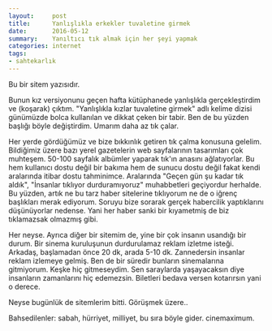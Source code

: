 ```yaml
---
layout:     post
title:      Yanlışlıkla erkekler tuvaletine girmek
date:       2016-05-12
summary:    Yanıltıcı tık almak için her şeyi yapmak
categories: internet
tags:
- sahtekarlık
---
```


Bu bir sitem yazısıdır.

Bunun kız versiyonunu geçen hafta kütüphanede yanlışlıkla gerçekleştirdim ve (koşarak) çıktım. "Yanlışlıkla kızlar tuvaletine girmek" adlı kelime dizisi günümüzde bolca kullanılan ve dikkat çeken bir tabir. Ben de bu yüzden başlığı böyle değiştirdim. Umarım daha az tık çalar.

Her yerde gördüğümüz ve bize bıkkınlık getiren tık çalma konusuna gelelim. Bildiğimiz üzere bazı yerel gazetelerin web sayfalarının tasarımları çok muhteşem. 50-100 sayfalık albümler yaparak tık'ın anasını ağlatıyorlar. Bu hem kullanıcı dostu değil bir bakıma hem de sunucu dostu değil fakat kendi aralarında itibar dostu tahminimce. Aralarında "Geçen gün şu kadar tık aldık", "İnsanlar tıklıyor durduramıyoruz" muhabbetleri geçiyordur herhalde. Bu yüzden, artık ne bu tarz haber sitelerine tıklıyorum ne de o iğrenç başlıkları merak ediyorum. Soruyu bize sorarak gerçek habercilik yaptıklarını düşünüyorlar nedense. Yani her haber sanki bir kıyametmiş de biz tıklamazsak olmazmış gibi.

Her neyse. Ayrıca diğer bir sitemim de, yine bir çok insanın usandığı bir durum. Bir sinema kuruluşunun durdurulamaz reklam izletme isteği. Arkadaş, başlamadan önce 20 dk, arada 5-10 dk. Zannedersin insanlar reklam izlemeye gelmiş. Ben de bir süredir bunların sinemalarına gitmiyorum. Keşke hiç gitmeseydim. Sen saraylarda yaşayacaksın diye insanların zamanlarını hiç edemezsin. Biletleri bedava versen kotarırsın yani o derece.

Neyse bugünlük de sitemlerim bitti. Görüşmek üzere..

Bahsedilenler: sabah, hürriyet, milliyet, bu sıra böyle gider. cinemaximum.
